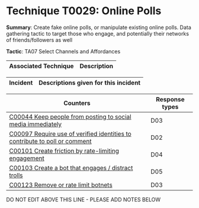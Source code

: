 # Technique T0029: Online Polls

**Summary**: Create fake online polls, or manipulate existing online polls. Data gathering tactic to target those who engage, and potentially their networks of friends/followers as well

**Tactic**: TA07 Select Channels and Affordances 


| Associated Technique | Description |
| --------- | ------------------------- |



| Incident | Descriptions given for this incident |
| -------- | -------------------- |



| Counters | Response types |
| -------- | -------------- |
| [C00044 Keep people from posting to social media immediately](../../generated_pages/counters/C00044.md) | D03 |
| [C00097 Require use of verified identities to contribute to poll or comment](../../generated_pages/counters/C00097.md) | D02 |
| [C00101 Create friction by rate-limiting engagement](../../generated_pages/counters/C00101.md) | D04 |
| [C00103 Create a bot that engages / distract trolls](../../generated_pages/counters/C00103.md) | D05 |
| [C00123 Remove or rate limit botnets](../../generated_pages/counters/C00123.md) | D03 |


DO NOT EDIT ABOVE THIS LINE - PLEASE ADD NOTES BELOW